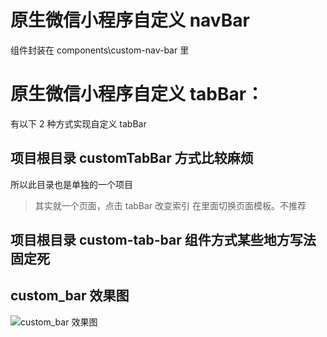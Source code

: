 # 原生微信小程序自定义 navBar

组件封装在 components\custom-nav-bar 里

# 原生微信小程序自定义 tabBar：

有以下 2 种方式实现自定义 tabBar

## 项目根目录 customTabBar 方式比较麻烦

所以此目录也是单独的一个项目

> 其实就一个页面，点击 tabBar 改变索引 在里面切换页面模板。不推荐

## 项目根目录 custom-tab-bar 组件方式某些地方写法固定死

## custom_bar 效果图

![custom_bar 效果图](https://i.postimg.cc/Fsbvd7n6/custom-bar.gif)
